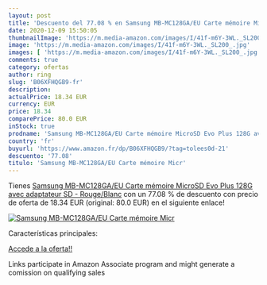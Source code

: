 ```yaml
---
layout: post
title: 'Descuento del 77.08 % en Samsung MB-MC128GA/EU Carte mémoire Micr'
date: 2020-12-09 15:50:05
thumbnailImage: 'https://m.media-amazon.com/images/I/41f-m6Y-3WL._SL200_.jpg'
image: 'https://m.media-amazon.com/images/I/41f-m6Y-3WL._SL200_.jpg'
images: [ 'https://m.media-amazon.com/images/I/41f-m6Y-3WL._SL200_.jpg' ]
comments: true
category: ofertas
author: ring
slug: 'B06XFHQGB9-fr'
description:
actualPrice: 18.34 EUR
currency: EUR
price: 18.34
comparePrice: 80.0 EUR
inStock: true
prodname: 'Samsung MB-MC128GA/EU Carte mémoire MicroSD Evo Plus 128G avec adaptateur SD - Rouge/Blanc'
country: 'fr'
buyurl: 'https://www.amazon.fr/dp/B06XFHQGB9/?tag=tolees0d-21'
descuento: '77.08'
titulo: 'Samsung MB-MC128GA/EU Carte mémoire Micr'
---
```


Tienes [Samsung MB-MC128GA/EU Carte mémoire MicroSD Evo Plus 128G avec adaptateur SD - Rouge/Blanc](https://www.amazon.fr/dp/B06XFHQGB9/?tag=tolees0d-21) con un 77.08 % de descuento con precio de oferta de 18.34 EUR (original: 80.0 EUR) en el siguiente enlace!

[![Samsung MB-MC128GA/EU Carte mémoire Micr](https://m.media-amazon.com/images/I/41f-m6Y-3WL._SL200_.jpg)](https://www.amazon.fr/dp/B06XFHQGB9/?tag=tolees0d-21)

Características principales:


[Accede a la oferta!!](https://www.amazon.fr/dp/B06XFHQGB9/?tag=tolees0d-21)

Links participate in Amazon Associate program and might generate a comission on qualifying sales


